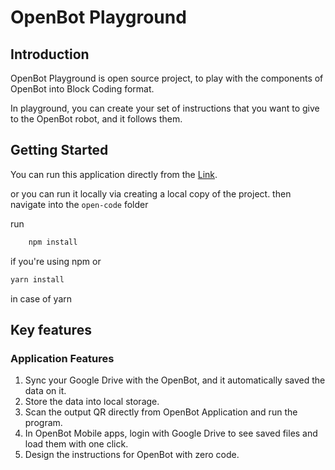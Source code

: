 # OpenBot Playground

## Introduction

OpenBot Playground is open source project, to play with the components of OpenBot into Block Coding format.

In playground, you can create your set of instructions that you want to give to the OpenBot robot, and it follows them.

## Getting Started

You can run this application directly from the [Link](http://openbot-playground.com "Link").

or you can run it locally via creating a local copy of the project.
then navigate into the `open-code` folder

run

```bash
    npm install
```

if you're using npm or

```bash
yarn install
```

in case of yarn

## Key features

### Application Features

1. Sync your Google Drive with the OpenBot, and it automatically saved the data on it.
2. Store the data into local storage.
3. Scan the output QR directly from OpenBot Application and run the program.
4. In OpenBot Mobile apps, login with Google Drive to see saved files and load them with one click.
5. Design the instructions for OpenBot with zero code.



